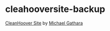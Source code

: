 # cleahooversite-backup
[CleanHoover Site](https://cleanhoover.com)
by 
[Michael Gathara](https://michaelgathara.com)
